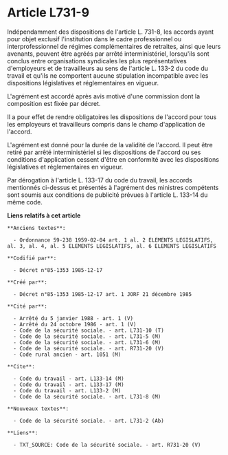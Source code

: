 # Article L731-9

Indépendamment des dispositions de l'article L. 731-8, les accords ayant pour objet exclusif l'institution dans le cadre
professionnel ou interprofessionnel de régimes complémentaires de retraites, ainsi que leurs avenants, peuvent être agréés
par arrêté interministériel, lorsqu'ils sont conclus entre organisations syndicales les plus représentatives d'employeurs et
de travailleurs au sens de l'article L. 133-2 du code du travail et qu'ils ne comportent aucune stipulation incompatible avec
les dispositions législatives et réglementaires en vigueur. 

L'agrément est accordé après avis motivé d'une commission dont la composition est fixée par décret. 

Il a pour effet de rendre obligatoires les dispositions de l'accord pour tous les employeurs et travailleurs compris dans le
champ d'application de l'accord. 

L'agrément est donné pour la durée de la validité de l'accord. Il peut être retiré par arrêté interministériel si les
dispositions de l'accord ou ses conditions d'application cessent d'être en conformité avec les dispositions législatives et
réglementaires en vigueur. 

Par dérogation à l'article L. 133-17 du code du travail, les accords mentionnés ci-dessus et présentés à l'agrément des
ministres compétents sont soumis aux conditions de publicité prévues à l'article L. 133-14 du même code.

**Liens relatifs à cet article**

	**Anciens textes**:

	  - Ordonnance 59-238 1959-02-04 art. 1 al. 2 ELEMENTS LEGISLATIFS, al. 3, al. 4, al. 5 ELEMENTS LEGISLATIFS, al. 6 ELEMENTS LEGISLATIFS

	**Codifié par**:

	  - Décret n°85-1353 1985-12-17

	**Créé par**:

	  - Décret n°85-1353 1985-12-17 art. 1 JORF 21 décembre 1985

	**Cité par**:

	  - Arrêté du 5 janvier 1988 - art. 1 (V)
	  - Arrêté du 24 octobre 1986 - art. 1 (V)
	  - Code de la sécurité sociale. - art. L731-10 (T)
	  - Code de la sécurité sociale. - art. L731-5 (M)
	  - Code de la sécurité sociale. - art. L731-6 (M)
	  - Code de la sécurité sociale. - art. R731-20 (V)
	  - Code rural ancien - art. 1051 (M)

	**Cite**:

	  - Code du travail - art. L133-14 (M)
	  - Code du travail - art. L133-17 (M)
	  - Code du travail - art. L133-2 (M)
	  - Code de la sécurité sociale. - art. L731-8 (M)

	**Nouveaux textes**:

	  - Code de la sécurité sociale. - art. L731-2 (Ab)

	**Liens**:

	  - TXT_SOURCE: Code de la sécurité sociale. - art. R731-20 (V)
